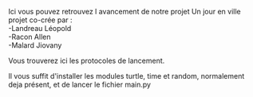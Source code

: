 Ici vous pouvez retrouvez l avancement de notre projet Un jour en ville<br>
projet co-crée par :<br>-Landreau Léopold<br>-Racon Allen<br>-Malard Jiovany

Vous trouverez ici les protocoles de lancement.

Il vous suffit d'installer les modules turtle, time et random, normalement deja présent, et de lancer le fichier main.py